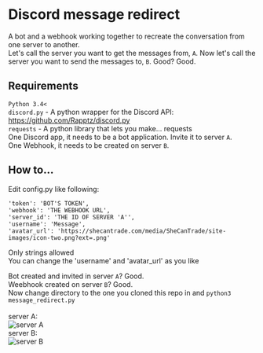 # Discord message redirect
A bot and a webhook working together to recreate the conversation from one server to another.<br>
Let's call the server you want to get the messages from, `A`. Now let's call the server you want to send the messages to, `B`. Good? Good.

## Requirements
`Python 3.4<`<br>
`discord.py` - A python wrapper for the Discord API: https://github.com/Rapptz/discord.py<br>
`requests` - A python library that lets you make... requests<br>
One Discord app, it needs to be a bot application. Invite it to server `A`.<br>
One Webhook, it needs to be created on server `B`.<br>

## How to...
Edit config.py like following:
```
'token': 'BOT'S TOKEN',
'webhook': 'THE WEBHOOK URL',
'server_id': 'THE ID OF SERVER 'A'',
'username': 'Message',
'avatar_url': 'https://shecantrade.com/media/SheCanTrade/site-images/icon-two.png?ext=.png'
```
Only strings allowed<br>
You can change the 'username' and 'avatar_url' as you like<br>

Bot created and invited in server `A`? Good.<br>
Weebhook created on server `B`? Good.<br>
Now change directory to the one you cloned this repo in and `python3 message_redirect.py`<br><br>
server A:<br>
![server A](https://i.gyazo.com/1f1c4e7fe8df0e5ccd73c262fd8d9c3a.png)<br>
server B:<br>
![server B](https://i.gyazo.com/62ce32d350305659e35876d18599cee0.png)
